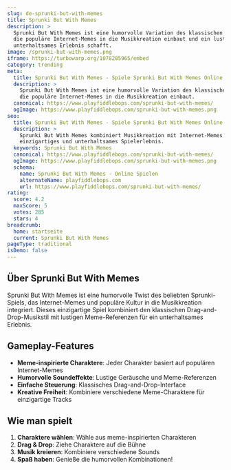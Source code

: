 ```yaml
---
slug: de-sprunki-but-with-memes
title: Sprunki But With Memes
description: >
  Sprunki But With Memes ist eine humorvolle Variation des klassischen Sprunki-Spiels,
  die populäre Internet-Memes in die Musikkreation einbaut und ein lustiges,
  unterhaltsames Erlebnis schafft.
image: /sprunki-but-with-memes.png
iframe: https://turbowarp.org/1078205965/embed
category: trending
meta:
  title: Sprunki But With Memes - Spiele Sprunki But With Memes Online
  description: >
    Sprunki But With Memes ist eine humorvolle Variation des klassischen Sprunki-Spiels,
    die populäre Internet-Memes in die Musikkreation einbaut.
  canonical: https://www.playfiddlebops.com/sprunki-but-with-memes/
  ogImage: https://www.playfiddlebops.com/sprunki-but-with-memes.png
seo:
  title: Sprunki But With Memes - Spiele Sprunki But With Memes Online
  description: >
    Sprunki But With Memes kombiniert Musikkreation mit Internet-Memes für ein
    einzigartiges und unterhaltsames Spielerlebnis.
  keywords: Sprunki But With Memes
  canonical: https://www.playfiddlebops.com/sprunki-but-with-memes/
  ogImage: https://www.playfiddlebops.com/sprunki-but-with-memes.png
  schema:
    name: Sprunki But With Memes - Online Spielen
    alternateName: playfiddlebops.com
    url: https://www.playfiddlebops.com/sprunki-but-with-memes/
rating:
  score: 4.2
  maxScore: 5
  votes: 285
  stars: 4
breadcrumb:
  home: startseite
  current: Sprunki But With Memes
pageType: traditional
isDemo: false
---
```


## Über Sprunki But With Memes

Sprunki But With Memes ist eine humorvolle Twist des beliebten Sprunki-Spiels, das Internet-Memes und populäre Kultur in die Musikkreation integriert. Dieses einzigartige Spiel kombiniert den klassischen Drag-and-Drop-Musikstil mit lustigen Meme-Referenzen für ein unterhaltsames Erlebnis.

## Gameplay-Features

- **Meme-inspirierte Charaktere**: Jeder Charakter basiert auf populären Internet-Memes
- **Humorvolle Soundeffekte**: Lustige Geräusche und Meme-Referenzen
- **Einfache Steuerung**: Klassisches Drag-and-Drop-Interface
- **Kreative Freiheit**: Kombiniere verschiedene Meme-Charaktere für einzigartige Tracks

## Wie man spielt

1. **Charaktere wählen**: Wähle aus meme-inspirierten Charakteren
2. **Drag & Drop**: Ziehe Charaktere auf die Bühne
3. **Musik kreieren**: Kombiniere verschiedene Sounds
4. **Spaß haben**: Genieße die humorvollen Kombinationen!